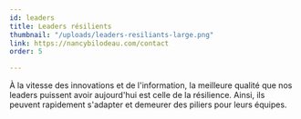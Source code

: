 ```yaml
---
id: leaders
title: Leaders résilients
thumbnail: "/uploads/leaders-resiliants-large.png"
link: https://nancybilodeau.com/contact
order: 5

---
```

À la vitesse des innovations et de l'information, la meilleure qualité que nos leaders puissent avoir aujourd'hui est celle de la résilience. Ainsi, ils peuvent rapidement s'adapter et demeurer des piliers pour leurs équipes.